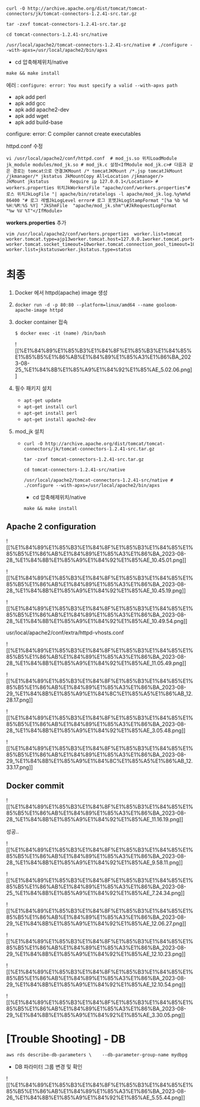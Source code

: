   

```
curl -O http://archive.apache.org/dist/tomcat/tomcat-connectors/jk/tomcat-connectors-1.2.41-src.tar.gz
```

  

```
tar -zxvf tomcat-connectors-1.2.41-src.tar.gz
```

  

```
cd tomcat-connectors-1.2.41-src/native
```

  

```
/usr/local/apache2/tomcat-connectors-1.2.41-src/native # ./configure --with-apxs=/usr/local/apache2/bin/apxs
```

- cd 압축해제위치/native

  

```
make && make install
```

  

에러 : `configure: error: You must specify a valid --with-apxs path`

- apk add perl
- apk add gcc
- apk add apache2-dev
- apk add wget
- apk add build-base

  

configure: error: C compiler cannot create executables

  

httpd.conf 수정

```
vi /usr/local/apache2/conf/httpd.conf  # mod_js.so 위치LoadModule jk_module modules/mod_jk.so # mod_jk.c 설정<IfModule mod_jk.c># 다음과 같은 경로는 tomcat으로 연결JKMount /* tomcatJKMount /*.jsp tomcatJkMount /jkmanager/* jkstatus JkMountCopy All<Location /jkmanager/>        JkMount jkstatus        Require ip 127.0.0.1</Location> # workers.properties 위치JkWorkersFile "apache/conf/workers.properties"# 로스 위치JkLogFile "| apache/bin/rotatelogs -l apache/mod_jk.log.%y%m%d 86400 "# 로그 레벨JkLogLevel error# 로그 포멧JkLogStampFormat "[%a %b %d %H:%M:%S %Y] "JkShmFile  "apache/mod_jk.shm"\#JkRequestLogFormat     "%w %V %T"</IfModule>
```

  

**workers.properties** 추가

```
vim /usr/local/apache2/conf/workers.properties  worker.list=tomcat worker.tomcat.type=ajp13worker.tomcat.host=127.0.0.1worker.tomcat.port=8001worker.tomcat.retries=1 worker.tomcat.socket_timeout=10worker.tomcat.connection_pool_timeout=10 worker.list=jkstatusworker.jkstatus.type=status
```

  

  

  

  

# 최종

1. Docker 에서 httpd(apache) image 생성
2. `docker run -d -p 80:80 --platform=linux/amd64 --name gooloom-apache-image httpd`
3. docker container 접속
    
    ```
    $ docker exec -it (name) /bin/bash
    ```
    
    ![[%E1%84%89%E1%85%B3%E1%84%8F%E1%85%B3%E1%84%85%E1%85%B5%E1%86%AB%E1%84%89%E1%85%A3%E1%86%BA_2023-08-25_%E1%84%8B%E1%85%A9%E1%84%92%E1%85%AE_5.02.06.png]]
    
      
    
4. 필수 패키지 설치
    - `apt-get update`
    - `apt-get install curl`
    - `apt-get install perl`
    - `apt-get install apache2-dev`

  

  

1. mod_jk 설치
    
    - `curl -O http://archive.apache.org/dist/tomcat/tomcat-connectors/jk/tomcat-connectors-1.2.41-src.tar.gz`
        
          
        
        ```
        tar -zxvf tomcat-connectors-1.2.41-src.tar.gz
        ```
        
          
        
        ```
        cd tomcat-connectors-1.2.41-src/native
        ```
        
          
        
        ```
        /usr/local/apache2/tomcat-connectors-1.2.41-src/native # ./configure --with-apxs=/usr/local/apache2/bin/apxs
        ```
        
        - cd 압축해제위치/native
        
          
        
        ```
        make && make install
        ```
        
    
      
    
      
    
      
    
      
    

## Apache 2 configuration

![[%E1%84%89%E1%85%B3%E1%84%8F%E1%85%B3%E1%84%85%E1%85%B5%E1%86%AB%E1%84%89%E1%85%A3%E1%86%BA_2023-08-28_%E1%84%8B%E1%85%A9%E1%84%92%E1%85%AE_10.45.01.png]]

![[%E1%84%89%E1%85%B3%E1%84%8F%E1%85%B3%E1%84%85%E1%85%B5%E1%86%AB%E1%84%89%E1%85%A3%E1%86%BA_2023-08-28_%E1%84%8B%E1%85%A9%E1%84%92%E1%85%AE_10.45.19.png]]

![[%E1%84%89%E1%85%B3%E1%84%8F%E1%85%B3%E1%84%85%E1%85%B5%E1%86%AB%E1%84%89%E1%85%A3%E1%86%BA_2023-08-28_%E1%84%8B%E1%85%A9%E1%84%92%E1%85%AE_10.49.54.png]]

usr/local/apache2/conf/extra/httpd-vhosts.conf

  

![[%E1%84%89%E1%85%B3%E1%84%8F%E1%85%B3%E1%84%85%E1%85%B5%E1%86%AB%E1%84%89%E1%85%A3%E1%86%BA_2023-08-28_%E1%84%8B%E1%85%A9%E1%84%92%E1%85%AE_11.05.49.png]]

![[%E1%84%89%E1%85%B3%E1%84%8F%E1%85%B3%E1%84%85%E1%85%B5%E1%86%AB%E1%84%89%E1%85%A3%E1%86%BA_2023-08-29_%E1%84%8B%E1%85%A9%E1%84%8C%E1%85%A5%E1%86%AB_12.28.17.png]]

  

![[%E1%84%89%E1%85%B3%E1%84%8F%E1%85%B3%E1%84%85%E1%85%B5%E1%86%AB%E1%84%89%E1%85%A3%E1%86%BA_2023-08-28_%E1%84%8B%E1%85%A9%E1%84%92%E1%85%AE_3.05.48.png]]

  

![[%E1%84%89%E1%85%B3%E1%84%8F%E1%85%B3%E1%84%85%E1%85%B5%E1%86%AB%E1%84%89%E1%85%A3%E1%86%BA_2023-08-29_%E1%84%8B%E1%85%A9%E1%84%8C%E1%85%A5%E1%86%AB_12.33.17.png]]

## Docker commit

![[%E1%84%89%E1%85%B3%E1%84%8F%E1%85%B3%E1%84%85%E1%85%B5%E1%86%AB%E1%84%89%E1%85%A3%E1%86%BA_2023-08-28_%E1%84%8B%E1%85%A9%E1%84%92%E1%85%AE_11.16.19.png]]

  

  

  

  

성공..

![[%E1%84%89%E1%85%B3%E1%84%8F%E1%85%B3%E1%84%85%E1%85%B5%E1%86%AB%E1%84%89%E1%85%A3%E1%86%BA_2023-08-28_%E1%84%8B%E1%85%A9%E1%84%92%E1%85%AE_9.58.11.png]]

![[%E1%84%89%E1%85%B3%E1%84%8F%E1%85%B3%E1%84%85%E1%85%B5%E1%86%AB%E1%84%89%E1%85%A3%E1%86%BA_2023-08-25_%E1%84%8B%E1%85%A9%E1%84%92%E1%85%AE_7.24.34.png]]

  

  

  

  

![[%E1%84%89%E1%85%B3%E1%84%8F%E1%85%B3%E1%84%85%E1%85%B5%E1%86%AB%E1%84%89%E1%85%A3%E1%86%BA_2023-08-29_%E1%84%8B%E1%85%A9%E1%84%92%E1%85%AE_12.06.27.png]]

  

![[%E1%84%89%E1%85%B3%E1%84%8F%E1%85%B3%E1%84%85%E1%85%B5%E1%86%AB%E1%84%89%E1%85%A3%E1%86%BA_2023-08-29_%E1%84%8B%E1%85%A9%E1%84%92%E1%85%AE_12.10.23.png]]

  

![[%E1%84%89%E1%85%B3%E1%84%8F%E1%85%B3%E1%84%85%E1%85%B5%E1%86%AB%E1%84%89%E1%85%A3%E1%86%BA_2023-08-29_%E1%84%8B%E1%85%A9%E1%84%92%E1%85%AE_12.10.54.png]]

![[%E1%84%89%E1%85%B3%E1%84%8F%E1%85%B3%E1%84%85%E1%85%B5%E1%86%AB%E1%84%89%E1%85%A3%E1%86%BA_2023-08-29_%E1%84%8B%E1%85%A9%E1%84%92%E1%85%AE_3.30.05.png]]

  

  

  

  

# [Trouble Shooting] - DB

  

```
aws rds describe-db-parameters \    --db-parameter-group-name mydbpg
```

- DB 파라미터 그룹 변경 및 확인

![[%E1%84%89%E1%85%B3%E1%84%8F%E1%85%B3%E1%84%85%E1%85%B5%E1%86%AB%E1%84%89%E1%85%A3%E1%86%BA_2023-08-26_%E1%84%8B%E1%85%A9%E1%84%92%E1%85%AE_5.55.44.png]]